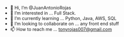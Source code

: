 - 👋 Hi, I’m @JuanAntonioRojas
- 👀 I’m interested in ... Full Stack.
- 🌱 I’m currently learning ... Python, Java, AWS, SQL
- 💞️ I’m looking to collaborate on ... any front end stuff
- 📫 How to reach me ... tonyrojas007@gmail.com

<!---
JuanAntonioRojas/JuanAntonioRojas is a ✨ special ✨ repository because its `README.md` (this file) appears on your GitHub profile.
You can click the Preview link to take a look at your changes.
--->
